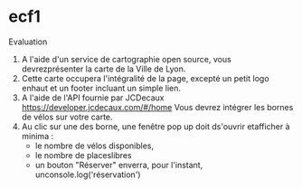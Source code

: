 # ecf1

Evaluation 


1. A l'aide d'un service de cartographie open source, vous devrezprésenter la carte de la Ville de Lyon.
2. Cette carte occupera l'intégralité de la page, excepté un petit logo enhaut et un footer incluant un simple lien.
3. A l'aide de l'API fournie par JCDecaux
   https://developer.jcdecaux.com/#/home
   Vous devrez intégrer les bornes de vélos sur votre carte.
4. Au clic sur une des borne, une fenêtre pop up doit ds'ouvrir etafficher à minima : 
   - le nombre de vélos disponibles,
   - le nombre de placeslibres
   - un bouton "Réserver" enverra, pour l'instant, unconsole.log('réservation')
